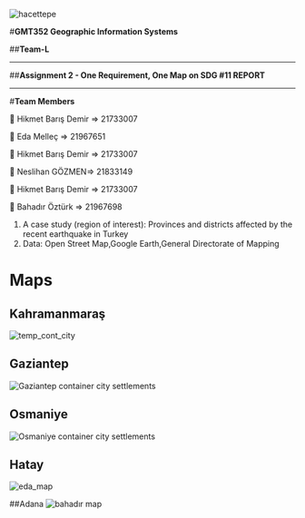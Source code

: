 ![hacettepe](https://user-images.githubusercontent.com/38729621/228668415-9e9732b7-9678-4d20-a616-cd8bc0ffbd60.jpeg)

#**GMT352 Geographic Information Systems**

##**Team-L**

---

##**Assignment 2 - One Requirement, One Map on SDG #11 REPORT**

---

#**Team Members**
 
👤 Hikmet Barış Demir => 21733007

👤 Eda Melleç => 21967651

👤 Hikmet Barış Demir => 21733007

👤 Neslihan GÖZMEN=> 21833149

👤 Hikmet Barış Demir => 21733007

👤 Bahadır Öztürk => 21967698

1) A case study (region of interest):
Provinces and districts affected by the recent earthquake in Turkey
2) Data: Open Street Map,Google Earth,General Directorate of Mapping



# Maps 

## Kahramanmaraş
![temp_cont_city](https://user-images.githubusercontent.com/38729621/228684482-9ac42c70-d721-44a2-8a00-49feac5c0442.png)

## Gaziantep
![Gaziantep container city settlements](https://user-images.githubusercontent.com/38729621/228684600-efa7587b-055d-469a-9076-4bee55e52c77.png)

## Osmaniye
![Osmaniye container city settlements](https://user-images.githubusercontent.com/38729621/228684682-0f1429df-6c1d-4c69-8fdd-c43fd5f56379.png)

## Hatay
![eda_map](https://user-images.githubusercontent.com/38729621/228684896-0a0e1871-2925-4c07-8a38-e28180ad7895.jpg)

##Adana
![bahadır map](https://user-images.githubusercontent.com/38729621/228684958-65598298-b678-405f-a556-2f0699452bf2.jpg)
